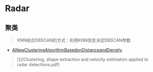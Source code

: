 # Radar

## **聚类**
> KNN结合DBSCAN的方式：利用KNN信息决定DBSCAN参数
- [ANewClusteringAlgorithmBasedonDistanceandDensity](/Radar/ANewClusteringAlgorithmBasedonDistanceandDensity.pdf)

>[](/Clustering, shape extraction and
velocity estimation applied to
radar detections.pdf)